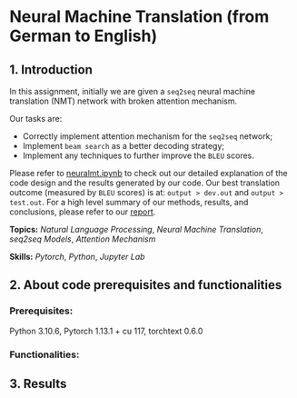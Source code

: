 # Neural Machine Translation (from German to English)

## 1. Introduction

In this assignment, initially we are given a `seq2seq` neural machine translation (NMT) network with broken attention mechanism.

Our tasks are:

- Correctly implement attention mechanism for the `seq2seq` network;
- Implement `beam search` as a better decoding strategy;
- Implement any techniques to further improve the `BLEU` scores.

Please refer to [neuralmt.ipynb](neuralmt.ipynb) to check out our detailed explanation of the code design and the results generated by our code. Our best translation outcome (measured by `BLEU` scores) is at: `output > dev.out` and `output > test.out`. For a high level summary of our methods, results, and conclusions, please refer to our [report](report.pdf).

**Topics:** _Natural Language Processing_, _Neural Machine Translation_, _seq2seq Models_, _Attention Mechanism_

**Skills:** _Pytorch_, _Python_, _Jupyter Lab_

## 2. About code prerequisites and functionalities

### Prerequisites: 

Python 3.10.6, Pytorch 1.13.1 + cu 117, torchtext 0.6.0

### Functionalities:


## 3. Results
